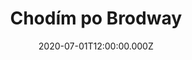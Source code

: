 ---
title: Chodím po Brodway
status: Published
date: 2020-07-01T12:00:00.000Z
text: |-
  Chodím po Broadwayi hladov sem a tam,\
  chodím po Broadwayi hladov sem a tam,\
  chodím po Broadwayi, po Broadwayi,\
  po Broadwayi hladov sem a tam.

  R:\
  Singi jau, jau, ju pi ju pi jau,\
  Singi jau, jau, ju pi ju pi jau,\
  Singi jau, jau, ju pi, jau, jau, ju pi,\
  Singi jau, jau, ju pi ju pi jau.

  Moje černé děti mají stále hlad,\
  moje černé děti mají stále hlad,\
  moje černé děti, černé děti,\
  černé děti mají stále hlad.

  R

  Práci nedostanu, černou kůži mám,\
  práci nedostanu, černou kůži mám,\
  práci nedostanu, nedostanu,\
  protože já černou kůži mám.

  R

  A já pevně věřím, že zas přijde den,\
  a já pevně věřím, že zas přijde den,\
  a já pevně věřím, pevně věřím,\
  že zas černoch bude svoboden.

  R
---